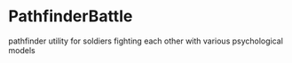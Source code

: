 # PathfinderBattle
pathfinder utility for soldiers fighting each other with various psychological models
